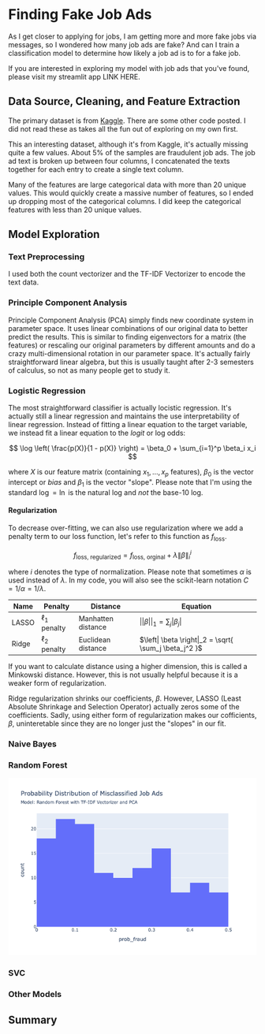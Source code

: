 # Finding Fake Job Ads

As I get closer to applying for jobs, I am getting more and more fake jobs via messages, so I wondered how many job ads are fake?  And can I train a classification model to determine how likely a job ad is to for a fake job.  

If you are interested in exploring my model with job ads that you've found, please visit my streamlit app LINK HERE.

## Data Source, Cleaning, and Feature Extraction

The primary dataset is from [Kaggle](https://www.kaggle.com/datasets/shivamb/real-or-fake-fake-jobposting-prediction).  There are some other code posted.  I did not read these as takes all the fun out of exploring on my own first.

This an interesting dataset, although it's from Kaggle, it's actually missing quite a few values.  About 5% of the samples are fraudulent job ads.  The job ad text is broken up between four columns, I concatenated the texts together for each entry to create a single text column.  

Many of the features are large categorical data with more than 20 unique values.  This would quickly create a massive number of features, so I ended up dropping most of the categorical columns.  I did keep the categorical features with less than 20 unique values.


## Model Exploration

### Text Preprocessing
I used both the count vectorizer and the TF-IDF Vectorizer to encode the text data.  


### Principle Component Analysis

Principle Component Analysis (PCA) simply finds new coordinate system in parameter space.  It uses linear combinations of our original data to better predict the results.  This is similar to finding eigenvectors for a matrix (the features) or rescaling our original parameters by different amounts and do a crazy multi-dimensional rotation in our parameter space.  It's actually fairly straightforward linear algebra, but this is usually taught after 2-3 semesters of calculus, so not as many people get to study it.  

### Logistic Regression

The most straightforward classifier is actually locistic regression.  It's actually still a linear regression and maintains the use interpretability of linear regression.  Instead of fitting a linear equation to the target variable, we instead fit a linear equation to the _logit_ or log odds:

$$ \log \left( \frac{p(X)}{1 - p(X)} \right) = \beta_0 + \sum_{i=1}^p \beta_i x_i $$

where $X$ is our feature matrix (containing $x_1, \dots, x_p$ features), $\beta_0$ is the vector intercept or _bias_ and $\beta_1$ is the vector "slope".  Please note that I'm using the standard $\log = \ln$ is the natural log and _not_ the base-10 log.   

#### Regularization

To decrease over-fitting, we can also use regularization where we add a penalty term to our loss function, let's refer to this function as $f_\text{loss}$.

$$ f_\text{loss, regularized} =  f_\text{loss, orginal} + \lambda \left\| \beta \right\|^i_i $$

where $i$ denotes the type of normalization.  Please note that sometimes $\alpha$ is used instead of $\lambda$.  In my code, you will also see the scikit-learn notation $C = 1/\alpha = 1/\lambda$.

| Name  | Penalty          | Distance           | Equation                                                         |
| ----- | ---------------- | ------------------ | ---------------------------------------------------------------- |
| LASSO | $\ell_1$ penalty | Manhatten distance | $\left\|\| \beta \right\|\|_1 = \sum_j \left\| \beta_j \right\|$ |
| Ridge | $\ell_2$ penalty | Euclidean distance | $\left\| \beta \right\|_2 = \sqrt{ \sum_j \beta_j^2 }$           |

If you want to calculate distance using a higher dimension, this is called a Minkowski distance.  However, this is not usually helpful because it is a weaker form of regularization.  

Ridge regularization shrinks our coefficients, $\beta$.  However, LASSO (Least Absolute Shrinkage and Selection Operator) actually zeros some of the coefficients.  Sadly, using either form of regularization makes our cofficients, $\beta$, uninteretable since they are no longer just the "slopes" in our fit.

### Naive Bayes


### Random Forest

<img src="./images/hist_random_pca.png">


### SVC

### Other Models

## Summary